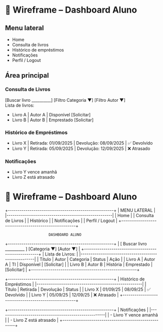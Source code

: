 # 🎨 Wireframe – Dashboard Aluno

## Menu lateral
- Home
- Consulta de livros
- Histórico de empréstimos
- Notificações
- Perfil / Logout

## Área principal
### Consulta de Livros
[Buscar livro __________] [Filtro Categoria ▼] [Filtro Autor ▼]  
Lista de livros:  
- Livro A | Autor A | Disponível [Solicitar]  
- Livro B | Autor B | Emprestado [Solicitar]

### Histórico de Empréstimos
- Livro X | Retirada: 01/09/2025 | Devolução: 08/09/2025 | ✅ Devolvido  
- Livro Y | Retirada: 05/09/2025 | Devolução: 12/09/2025 | ❌ Atrasado  

### Notificações
- Livro Y vence amanhã  
- Livro Z está atrasado

# 🎨 Wireframe – Dashboard Aluno

+------------------------------------------------------+
|                    MENU LATERAL                      |
|------------------------------------------------------|
|  Home                                                |
|  Consulta de Livros                                  |
|  Histórico                                           |
|  Notificações                                        |
|  Perfil / Logout                                     |
+------------------------------------------------------+

                        DASHBOARD ALUNO
+------------------------------------------------------+
| [ Buscar livro __________ ] [Categoria ▼] [Autor ▼]   |
+------------------------------------------------------+
| Lista de Livros:                                     |
|------------------------------------------------------|
| Título    | Autor     | Categoria | Status  | Ação   |
| Livro A   | Autor A   | TI        | Disponível | [Solicitar] |
| Livro B   | Autor B   | História  | Emprestado | [Solicitar] |
+------------------------------------------------------+

+------------------------------------------------------+
| Histórico de Empréstimos                             |
|------------------------------------------------------|
| Título    | Retirada   | Devolução   | Status         |
| Livro X   | 01/09/25   | 08/09/25    | ✅ Devolvido    |
| Livro Y   | 05/09/25   | 12/09/25    | ❌ Atrasado     |
+------------------------------------------------------+

+------------------------------------------------------+
| Notificações                                         |
|------------------------------------------------------|
| - Livro Y vence amanhã                               |
| - Livro Z está atrasado                              |
+------------------------------------------------------+
